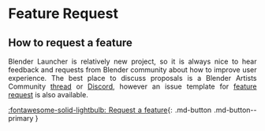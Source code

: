 <style>body {text-align: justify}</style>

# Feature Request

## How to request a feature

Blender Launcher is relatively new project, so it is always nice to hear feedback and requests from Blender community about how to improve user experience. The best place to discuss proposals is a Blender Artists Community [thread](https://blenderartists.org/t/blender-launcher-standalone-software-client) or [Discord](https://discord.gg/3jrTZFJkTd), however an issue template for [feature request](https://github.com/Victor-IX/Blender-Launcher/issues/new?assignees=Victor-IX&labels=enhancement&template=feature_request.md&title=) is also available.

[:fontawesome-solid-lightbulb: Request a feature](https://github.com/Victor-IX/Blender-Launcher/issues/new?assignees=Victor-IX&labels=enhancement&template=feature_request.md&title=){: .md-button .md-button--primary }

